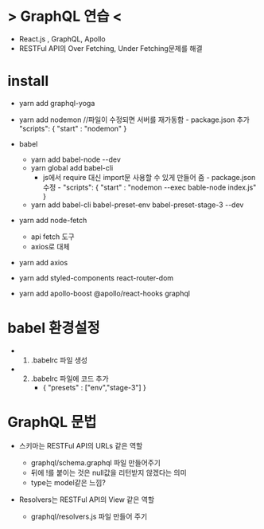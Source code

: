 # > GraphQL 연습 <

- React.js , GraphQL, Apollo
- RESTFul API의 Over Fetching, Under Fetching문제를 해결

# install

- yarn add graphql-yoga
- yarn add nodemon //파일이 수정되면 서버를 재가동함 - package.json 추가
  "scripts": {
  "start" : "nodemon"
  }
- babel

  - yarn add babel-node --dev
  - yarn global add babel-cli
    - js에서 require 대신 import문 사용할 수 있게 만들어 줌 - package.json 수정 - "scripts": {
      "start" : "nodemon --exec bable-node index.js"
      }
  - yarn add babel-cli babel-preset-env babel-preset-stage-3 --dev

- yarn add node-fetch
  - api fetch 도구
  - axios로 대체
- yarn add axios

- yarn add styled-components react-router-dom
- yarn add apollo-boost @apollo/react-hooks graphql

# babel 환경설정

- 1. .babelrc 파일 생성
- 2. .babelrc 파일에 코드 추가
     - {
       "presets" : ["env","stage-3"]
       }

# GraphQL 문법

- 스키마는 RESTFul API의 URLs 같은 역할

  - graphql/schema.graphql 파일 만들어주기
  - 뒤에 !를 붙이는 것은 null값을 리턴받지 않겠다는 의미
  - type는 model같은 느낌?

- Resolvers는 RESTFul API의 View 같은 역할
  - graphql/resolvers.js 파일 만들어 주기
